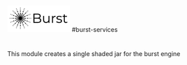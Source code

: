 ![Burst](../doc/burst_small.png "")
#burst-services

#

This module creates a single shaded jar for the burst engine
